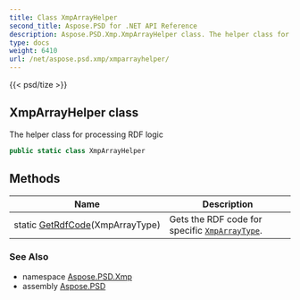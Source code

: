 ```yaml
---
title: Class XmpArrayHelper
second_title: Aspose.PSD for .NET API Reference
description: Aspose.PSD.Xmp.XmpArrayHelper class. The helper class for processing RDF logic
type: docs
weight: 6410
url: /net/aspose.psd.xmp/xmparrayhelper/
---
```

{{< psd/tize >}}
## XmpArrayHelper class

The helper class for processing RDF logic

```csharp
public static class XmpArrayHelper
```

## Methods

| Name | Description |
| --- | --- |
| static [GetRdfCode](../../aspose.psd.xmp/xmparrayhelper/getrdfcode/)(XmpArrayType) | Gets the RDF code for specific [`XmpArrayType`](../xmparraytype/). |

### See Also

* namespace [Aspose.PSD.Xmp](../../aspose.psd.xmp/)
* assembly [Aspose.PSD](../../)


